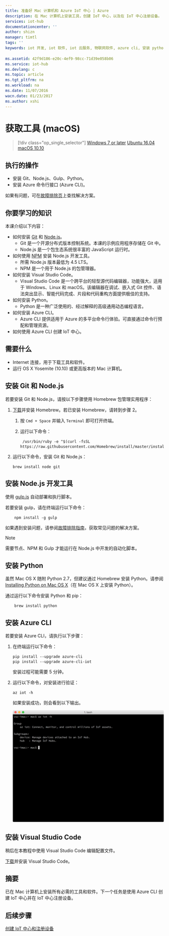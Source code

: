 ```yaml
---
title: 准备好 Mac 计算机和 Azure IoT 中心 | Azure
description: 在 Mac 计算机上安装工具，创建 IoT 中心，以及在 IoT 中心注册设备。
services: iot-hub
documentationcenter: ''
author: shizn
manager: timtl
tags: ''
keywords: iot 开发, iot 软件, iot 云服务, 物联网软件, azure cli, 安装 python mac, 在 mac 上安装 git, gulp 运行, 安装 node js mac

ms.assetid: 42f9d186-e20c-4ef9-98cc-71d39e058b06
ms.service: iot-hub
ms.devlang: c
ms.topic: article
ms.tgt_pltfrm: na
ms.workload: na
ms.date: 11/07/2016
wacn.date: 01/23/2017
ms.author: xshi
---
```


# 获取工具 (macOS)
>[!div class="op_single_selector"]
[Windows 7 or later](./iot-hub-gateway-kit-c-sim-lesson2-get-the-tools-win32.md)
[Ubuntu 16.04](./iot-hub-gateway-kit-c-sim-lesson2-get-the-tools-ubuntu.md)
[macOS 10.10](./iot-hub-gateway-kit-c-sim-lesson2-get-the-tools-mac.md)

## 执行的操作

- 安装 Git、Node.js、Gulp、Python。
- 安装 Azure 命令行接口 (Azure CLI)。

如果有问题，可在[故障排除页](./iot-hub-gateway-kit-c-sim-troubleshooting.md)上查找解决方案。

## 你要学习的知识

本课介绍以下内容：

- 如何安装 [Git](https://git-scm.com/) 和 [Node.js](https://nodejs.org/en/)。
  - Git 是一个开源分布式版本控制系统。本课的示例应用程序存储在 Git 中。
  - Node.js 是一个包生态系统很丰富的 JavaScript 运行时。
- 如何使用 [NPM](https://www.npmjs.com/) 安装 Node.js 开发工具。
  - 所需 Node.js 版本最低为 4.5 LTS。
  - NPM 是一个用于 Node.js 的包管理器。
- 如何安装 Visual Studio Code。
  - Visual Studio Code 是一个跨平台的轻型源代码编辑器，功能强大，适用于 Windows、Linux 和 macOS。该编辑器在调试、嵌入式 Git 控件、语法突出显示、智能代码完成、片段和代码重构方面提供极佳的支持。
- 如何安装 Python。
  - Python 是一种广泛使用的、经过解释的高级通用动态编程语言。
- 如何安装 Azure CLI。
  - Azure CLI 提供适用于 Azure 的多平台命令行体验。可直接通过命令行预配和管理资源。
- 如何使用 Azure CLI 创建 IoT 中心。

## 需要什么

- Internet 连接，用于下载工具和软件。
- 运行 OS X Yosemite (10.10) 或更高版本的 Mac 计算机。

## 安装 Git 和 Node.js

若要安装 Git 和 Node.js，请按以下步骤使用 Homebrew 包管理实用程序：

1. [下载](http://brew.sh/)并安装 Homebrew。若已安装 Homebrew，请转到步骤 2。
   1. 按 `Cmd + Space` 并输入 `Terminal` 即可打开终端。
   2. 运行以下命令：

       ```
        /usr/bin/ruby -e "$(curl -fsSL https://raw.githubusercontent.com/Homebrew/install/master/install)"
       ```

2. 运行以下命令，安装 Git 和 Node.js：

    ```
    brew install node git
    ```

## 安装 Node.js 开发工具

使用 [gulp.js](http://gulpjs.com/) 自动部署和执行脚本。

若要安装 gulp，请在终端运行以下命令：

```
    npm install -g gulp
```

如果遇到安装问题，请参阅[故障排除指南](./iot-hub-gateway-kit-c-sim-troubleshooting.md)，获取常见问题的解决方案。

> [!NOTE]
> 需要节点、NPM 和 Gulp 才能运行在 Node.js 中开发的自动化脚本。

## 安装 Python

虽然 Mac OS X 随附 Python 2.7，但建议通过 Homebrew 安装 Python。请参阅 [Installing Python on Mac OS X](http://docs.python-guide.org/en/latest/starting/install/osx/)（在 Mac OS X 上安装 Python）。

通过运行以下命令安装 Python 和 pip：

```
    brew install python
```

## 安装 Azure CLI

若要安装 Azure CLI，请执行以下步骤：

1. 在终端运行以下命令：

    ```
    pip install --upgrade azure-cli
    pip install --upgrade azure-cli-iot
    ```

    安装过程可能需要 5 分钟。

2. 运行以下命令，对安装进行验证：

    ```
    az iot -h
    ```

    如果安装成功，则会看到以下输出。

    ![验证 Azure CLI 安装](./media/iot-hub-gateway-kit-lessons/lesson2/az_iot_help_osx.png)  

## 安装 Visual Studio Code

稍后在本教程中使用 Visual Studio Code 编辑配置文件。

[下载](https://code.visualstudio.com/docs/setup/osx)并安装 Visual Studio Code。

## 摘要

已在 Mac 计算机上安装所有必需的工具和软件。下一个任务是使用 Azure CLI 创建 IoT 中心并在 IoT 中心注册设备。

## 后续步骤
[创建 IoT 中心和注册设备](./iot-hub-gateway-kit-c-sim-lesson2-register-device.md)

<!---HONumber=Mooncake_0116_2017-->